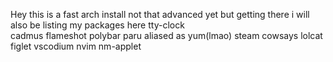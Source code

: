 Hey this is a fast arch install not that advanced yet but getting there
i will also be listing my packages here
tty-clock  
cadmus
flameshot
polybar
paru aliased as yum(lmao)
steam 
cowsays
lolcat
figlet
vscodium
nvim
nm-applet
